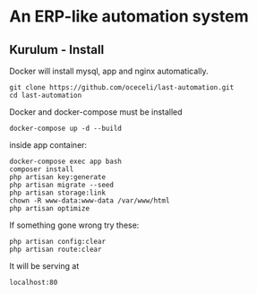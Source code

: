 # An ERP-like automation system



## Kurulum - Install

Docker will install mysql, app and nginx automatically.

```
git clone https://github.com/oceceli/last-automation.git
cd last-automation
```

Docker and docker-compose must be installed

```
docker-compose up -d --build
```

inside app container:

```
docker-compose exec app bash
composer install
php artisan key:generate
php artisan migrate --seed
php artisan storage:link
chown -R www-data:www-data /var/www/html
php artisan optimize
```


If something gone wrong try these:
```
php artisan config:clear
php artisan route:clear
```

It will be serving at 
```
localhost:80
```
